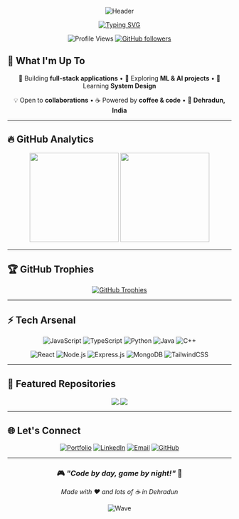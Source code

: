 <div align="center">
  
![Header](https://capsule-render.vercel.app/api?type=waving&color=gradient&customColorList=12&height=300&section=header&text=Shaurya%20Bist&fontSize=70&fontColor=fff&animation=fadeIn&fontAlignY=38&desc=Full%20Stack%20Developer%20%7C%20ML%20Enthusiast&descAlignY=51&descAlign=62)

[![Typing SVG](https://readme-typing-svg.herokuapp.com?font=Fira+Code&weight=600&size=24&duration=3000&pause=1000&color=36BCF7FF&center=true&vCenter=true&multiline=true&width=600&height=100&lines=🚀+Building+the+future+with+code;🎯+CS+Student+%40+GEHU+Dehradun;💻+Full+Stack+Developer+%26+Problem+Solver)](https://git.io/typing-svg)

![Profile Views](https://komarev.com/ghpvc/?username=ShauryaBist21&label=Profile%20Views&color=36BCF7&style=for-the-badge)
[![GitHub followers](https://img.shields.io/github/followers/ShauryaBist21?label=Followers&style=for-the-badge&color=36BCF7)](https://github.com/ShauryaBist21)

</div>

## 💫 What I'm Up To

<div align="center">

🔭 Building **full-stack applications** • 🤖 Exploring **ML & AI projects** • 🌱 Learning **System Design**

💡 Open to **collaborations** • ☕ Powered by **coffee & code** • 📍 **Dehradun, India**

</div>

---

## 🔥 GitHub Analytics

<div align="center">
  
<img height="200em" src="https://github-readme-stats.vercel.app/api?username=ShauryaBist21&show_icons=true&theme=react&hide_border=true&bg_color=0D1117&title_color=36BCF7&icon_color=36BCF7&text_color=c9d1d9&include_all_commits=true&count_private=true&custom_title=Overall%20GitHub%20Stats" />
<img height="200em" src="https://github-readme-stats.vercel.app/api/top-langs/?username=ShauryaBist21&layout=compact&theme=react&hide_border=true&bg_color=0D1117&title_color=36BCF7&text_color=c9d1d9&langs_count=8&card_width=320" />

</div>

---

## 🏆 GitHub Trophies

<div align="center">
  
[![GitHub Trophies](https://github-profile-trophy.vercel.app/?username=ShauryaBist21&theme=algolia&no-frame=true&margin-w=15&margin-h=15&column=4&row=2)](https://github.com/ryo-ma/github-profile-trophy)

</div>

---

## ⚡ Tech Arsenal

<div align="center">

![JavaScript](https://img.shields.io/badge/JavaScript-F7DF1E?style=for-the-badge&logo=javascript&logoColor=black)
![TypeScript](https://img.shields.io/badge/TypeScript-007ACC?style=for-the-badge&logo=typescript&logoColor=white)
![Python](https://img.shields.io/badge/Python-3776AB?style=for-the-badge&logo=python&logoColor=white)
![Java](https://img.shields.io/badge/Java-ED8B00?style=for-the-badge&logo=java&logoColor=white)
![C++](https://img.shields.io/badge/C++-00599C?style=for-the-badge&logo=c%2B%2B&logoColor=white)

![React](https://img.shields.io/badge/React-20232A?style=for-the-badge&logo=react&logoColor=61DAFB)
![Node.js](https://img.shields.io/badge/Node.js-43853D?style=for-the-badge&logo=node.js&logoColor=white)
![Express.js](https://img.shields.io/badge/Express.js-404D59?style=for-the-badge&logo=express&logoColor=white)
![MongoDB](https://img.shields.io/badge/MongoDB-4EA94B?style=for-the-badge&logo=mongodb&logoColor=white)
![TailwindCSS](https://img.shields.io/badge/Tailwind_CSS-38B2AC?style=for-the-badge&logo=tailwind-css&logoColor=white)

</div>

---

## 🎯 Featured Repositories

<div align="center">

<a href="https://github.com/ShauryaBist21/Rishikesh_tourism">
  <img align="center" src="https://github-readme-stats.vercel.app/api/pin/?username=ShauryaBist21&repo=Rishikesh_tourism&theme=react&hide_border=true&bg_color=0D1117&title_color=36BCF7&text_color=c9d1d9" />
</a>
<a href="https://github.com/ShauryaBist21/Movie-Recommender">
  <img align="center" src="https://github-readme-stats.vercel.app/api/pin/?username=ShauryaBist21&repo=Movie-Recommender&theme=react&hide_border=true&bg_color=0D1117&title_color=36BCF7&text_color=c9d1d9" />
</a>

</div>

---



## 🌐 Let's Connect

<div align="center">

[![Portfolio](https://img.shields.io/badge/Portfolio-FF5722?style=for-the-badge&logo=firefox&logoColor=white)](https://cr7-green.vercel.app/)
[![LinkedIn](https://img.shields.io/badge/LinkedIn-0077B5?style=for-the-badge&logo=linkedin&logoColor=white)](https://linkedin.com/in/shaurya-bist)
[![Email](https://img.shields.io/badge/Gmail-D14836?style=for-the-badge&logo=gmail&logoColor=white)](mailto:shauryabist2020@gmail.com)
[![GitHub](https://img.shields.io/badge/GitHub-100000?style=for-the-badge&logo=github&logoColor=white)](https://github.com/ShauryaBist21)

</div>

---

<div align="center">

### 🎮 *"Code by day, game by night!"* 🌙

*Made with ❤️ and lots of ☕ in Dehradun*

![Wave](https://capsule-render.vercel.app/api?type=waving&color=gradient&customColorList=12&height=120&section=footer)

</div>

